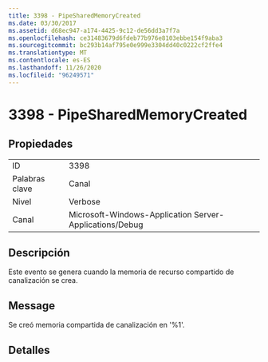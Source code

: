 ```yaml
---
title: 3398 - PipeSharedMemoryCreated
ms.date: 03/30/2017
ms.assetid: d68ec947-a174-4425-9c12-de56dd3a7f7a
ms.openlocfilehash: ce31483679d6fdeb77b976e8103ebbe154f9aba3
ms.sourcegitcommit: bc293b14af795e0e999e3304dd40c0222cf2ffe4
ms.translationtype: MT
ms.contentlocale: es-ES
ms.lasthandoff: 11/26/2020
ms.locfileid: "96249571"
---
```

# <a name="3398---pipesharedmemorycreated"></a>3398 - PipeSharedMemoryCreated

## <a name="properties"></a>Propiedades  
  
|||  
|-|-|  
|ID|3398|  
|Palabras clave|Canal|  
|Nivel|Verbose|  
|Canal|Microsoft-Windows-Application Server-Applications/Debug|  
  
## <a name="description"></a>Descripción  

 Este evento se genera cuando la memoria de recurso compartido de canalización se crea.  
  
## <a name="message"></a>Message  

 Se creó memoria compartida de canalización en '%1'.  
  
## <a name="details"></a>Detalles
